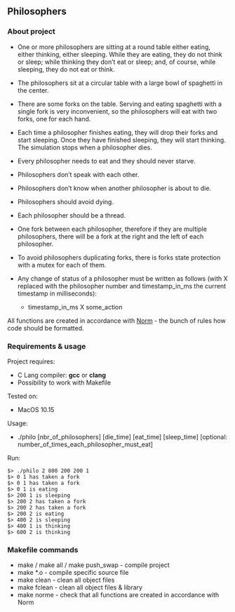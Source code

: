 ## Philosophers

### About project

* One or more philosophers are sitting at a round table either eating, either thinking,
either sleeping. While they are eating, they do not think or sleep; while thinking
they don’t eat or sleep; and, of course, while sleeping, they do not eat or think.
* The philosophers sit at a circular table with a large bowl of spaghetti in the center.
* There are some forks on the table. Serving and eating spaghetti with a single fork
is very inconvenient, so the philosophers will eat with two forks, one for each hand.
* Each time a philosopher finishes eating, they will drop their forks and start sleeping.
Once they have finished sleeping, they will start thinking. The simulation stops
when a philosopher dies.
* Every philosopher needs to eat and they should never starve.
* Philosophers don’t speak with each other.
* Philosophers don’t know when another philosopher is about to die.
* Philosophers should avoid dying.


* Each philosopher should be a thread.
* One fork between each philosopher, therefore if they are multiple philosophers, there will be a fork at the right and the left of each philosopher.
* To avoid philosophers duplicating forks, there is forks state protection with a mutex for each of them.
* Any change of status of a philosopher must be written as follows (with X replaced with the philosopher number and timestamp_in_ms the current timestamp in milliseconds):
  * timestamp_in_ms X some_action

All functions are created in accordance with [Norm](https://github.com/42School/norminette) - the bunch of rules how code should be formatted.

### Requirements & usage
Project requires:
* C Lang compiler: **gcc** or **clang**
* Possibility to work with Makefile

Tested on:
* MacOS 10.15

Usage:
* ./philo [nbr_of_philosophers] [die_time] [eat_time] [sleep_time] [optional: number_of_times_each_philosopher_must_eat]

Run:
```
$> ./philo 2 800 200 200 1
$> 0 1 has taken a fork
$> 0 1 has taken a fork
$> 0 1 is eating
$> 200 1 is sleeping
$> 200 2 has taken a fork
$> 200 2 has taken a fork
$> 200 2 is eating
$> 400 2 is sleeping
$> 400 1 is thinking
$> 600 2 is thinking
```

### Makefile commands

* make / make all / make push_swap - compile project
* make *.o - compile specific source file
* make clean - clean all object files
* make fclean - clean all object files & library
* make norme - check that all functions are created in accordance with Norm